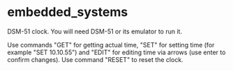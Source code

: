 # embedded_systems
DSM-51 clock. You will need DSM-51 or its emulator to run it.

Use commands "GET" for getting actual time, "SET" for setting time (for example "SET 10.10.55") and "EDIT" for editing time via arrows (use enter to confirm changes). Use command "RESET" to reset the clock.

